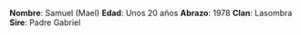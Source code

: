 **Nombre**: Samuel (Mael)
**Edad**: Unos 20 años
**Abrazo**: 1978
**Clan**: Lasombra
**Sire**: Padre Gabriel
